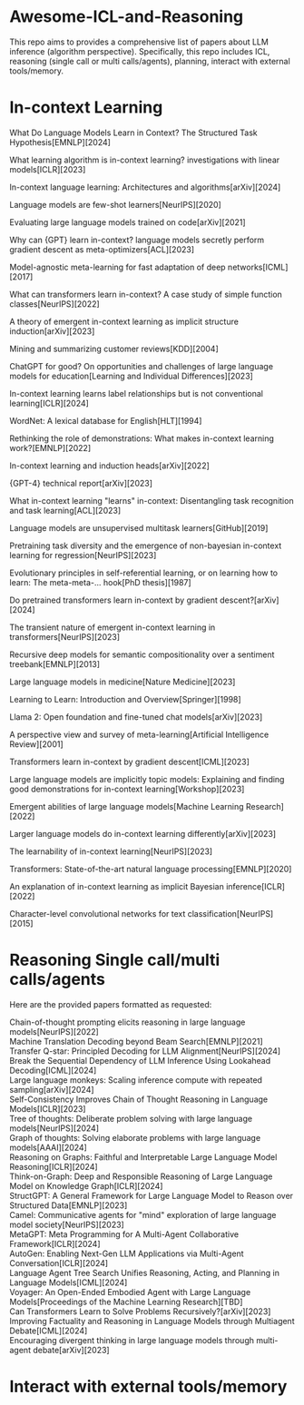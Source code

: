 # Awesome-ICL-and-Reasoning

This repo aims to provides a comprehensive list of papers about LLM inference (algorithm perspective). Specifically, this repo includes ICL, reasoning (single call or multi calls/agents), planning, interact with external tools/memory.


# In-context Learning

What Do Language Models Learn in Context? The Structured Task Hypothesis[EMNLP][2024]

What learning algorithm is in-context learning? investigations with linear models[ICLR][2023]

In-context language learning: Architectures and algorithms[arXiv][2024]

Language models are few-shot learners[NeurIPS][2020]

Evaluating large language models trained on code[arXiv][2021]

Why can {GPT} learn in-context? language models secretly perform gradient descent as meta-optimizers[ACL][2023]

Model-agnostic meta-learning for fast adaptation of deep networks[ICML][2017]

What can transformers learn in-context? A case study of simple function classes[NeurIPS][2022]

A theory of emergent in-context learning as implicit structure induction[arXiv][2023]

Mining and summarizing customer reviews[KDD][2004]

ChatGPT for good? On opportunities and challenges of large language models for education[Learning and Individual Differences][2023]

In-context learning learns label relationships but is not conventional learning[ICLR][2024]

WordNet: A lexical database for English[HLT][1994]

Rethinking the role of demonstrations: What makes in-context learning work?[EMNLP][2022]

In-context learning and induction heads[arXiv][2022]

{GPT-4} technical report[arXiv][2023]

What in-context learning "learns" in-context: Disentangling task recognition and task learning[ACL][2023]

Language models are unsupervised multitask learners[GitHub][2019]

Pretraining task diversity and the emergence of non-bayesian in-context learning for regression[NeurIPS][2023]

Evolutionary principles in self-referential learning, or on learning how to learn: The meta-meta-... hook[PhD thesis][1987]

Do pretrained transformers learn in-context by gradient descent?[arXiv][2024]

The transient nature of emergent in-context learning in transformers[NeurIPS][2023]

Recursive deep models for semantic compositionality over a sentiment treebank[EMNLP][2013]

Large language models in medicine[Nature Medicine][2023]

Learning to Learn: Introduction and Overview[Springer][1998]

Llama 2: Open foundation and fine-tuned chat models[arXiv][2023]

A perspective view and survey of meta-learning[Artificial Intelligence Review][2001]

Transformers learn in-context by gradient descent[ICML][2023]

Large language models are implicitly topic models: Explaining and finding good demonstrations for in-context learning[Workshop][2023]

Emergent abilities of large language models[Machine Learning Research][2022]

Larger language models do in-context learning differently[arXiv][2023]

The learnability of in-context learning[NeurIPS][2023]

Transformers: State-of-the-art natural language processing[EMNLP][2020]

An explanation of in-context learning as implicit Bayesian inference[ICLR][2022]

Character-level convolutional networks for text classification[NeurIPS][2015]



# Reasoning Single call/multi calls/agents
Here are the provided papers formatted as requested:

Chain-of-thought prompting elicits reasoning in large language models[NeurIPS][2022]  
Machine Translation Decoding beyond Beam Search[EMNLP][2021]  
Transfer Q-star: Principled Decoding for LLM Alignment[NeurIPS][2024]  
Break the Sequential Dependency of LLM Inference Using Lookahead Decoding[ICML][2024]  
Large language monkeys: Scaling inference compute with repeated sampling[arXiv][2024]  
Self-Consistency Improves Chain of Thought Reasoning in Language Models[ICLR][2023]  
Tree of thoughts: Deliberate problem solving with large language models[NeurIPS][2024]  
Graph of thoughts: Solving elaborate problems with large language models[AAAI][2024]  
Reasoning on Graphs: Faithful and Interpretable Large Language Model Reasoning[ICLR][2024]  
Think-on-Graph: Deep and Responsible Reasoning of Large Language Model on Knowledge Graph[ICLR][2024]  
StructGPT: A General Framework for Large Language Model to Reason over Structured Data[EMNLP][2023]  
Camel: Communicative agents for "mind" exploration of large language model society[NeurIPS][2023]  
MetaGPT: Meta Programming for A Multi-Agent Collaborative Framework[ICLR][2024]  
AutoGen: Enabling Next-Gen LLM Applications via Multi-Agent Conversation[ICLR][2024]  
Language Agent Tree Search Unifies Reasoning, Acting, and Planning in Language Models[ICML][2024]  
Voyager: An Open-Ended Embodied Agent with Large Language Models[Proceedings of the Machine Learning Research][TBD]  
Can Transformers Learn to Solve Problems Recursively?[arXiv][2023]  
Improving Factuality and Reasoning in Language Models through Multiagent Debate[ICML][2024]  
Encouraging divergent thinking in large language models through multi-agent debate[arXiv][2023]  




# Interact with external tools/memory























